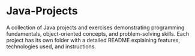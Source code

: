 # Java-Projects
A collection of Java projects and exercises demonstrating programming fundamentals, object-oriented concepts, and problem-solving skills. Each project has its own folder with a detailed README explaining features, technologies used, and instructions.
